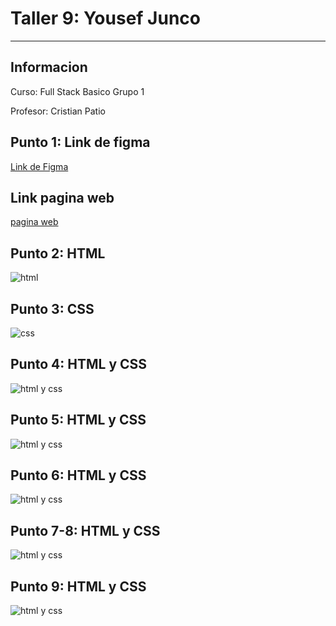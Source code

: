 <h1>Taller 9: Yousef Junco</h1>
<hr>

<h2>Informacion</h2>
<p>Curso: Full Stack Basico Grupo 1<p>
<p>Profesor: Cristian Patio<p>

<h2>Punto 1: Link de figma</h2>
<a href="https://www.figma.com/file/H8IR92mqhQcLXEjf0n84rq/Untitled?type=design&node-id=0%3A1&t=ZAIUG4VWBoXBxsp0-1">Link de Figma</a>

<h2>Link pagina web</h2>
<a href="https://yajf98.github.io/Taller-9-Full-Stack/">pagina web</a>

<h2>Punto 2: HTML</h2>
<img src="./Public/images/html.png" alt="html">

<h2>Punto 3: CSS</h2>
<img src="./Public/images/css.png" alt="css">

<h2>Punto 4: HTML y CSS</h2>
<img src="./Public/images/Punto 4.png" alt="html y css">

<h2>Punto 5: HTML y CSS</h2>
<img src="./Public/images/Punto 5.png" alt="html y css">

<h2>Punto 6: HTML y CSS</h2>
<img src="./Public/images/Punto 6.png" alt="html y css">

<h2>Punto 7-8: HTML y CSS</h2>
<img src="./Public/images/Punto 7-8.png" alt="html y css">

<h2>Punto 9: HTML y CSS</h2>
<img src="./Public/images/Punto 9.png" alt="html y css">